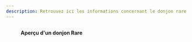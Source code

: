 ```yaml
---
description: Retrouvez ici les informations concernant le donjon rare
---
```


<figure><img src="../.gitbook/assets/image (23).png" alt=""><figcaption><p><strong>Aperçu d'un donjon Rare</strong></p></figcaption></figure>
